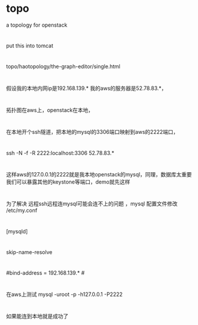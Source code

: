 # topo
a topology for openstack 
#
put this into tomcat 
#
topo/haotopology/the-graph-editor/single.html
#
假设我的本地内网ip是192.168.139.* 我的aws的服务器是52.78.83.*，
#
拓扑图在aws上，openstack在本地，
#
在本地开个ssh隧道，把本地的mysql的3306端口映射到aws的2222端口，
#
ssh -N -f -R 2222:localhost:3306 52.78.83.*
#
这样aws的127.0.0.1的2222就是我本地openstack的mysql，同理，数据库太重要我们可以暴露其他的keystone等端口，demo就先这样
#
为了解决 远程ssh远程连mysql可能会连不上的问题 ，mysql 配置文件修改
/etc/my.conf
#
[mysqld]
#
skip-name-resolve
#
\#bind-address = 192.168.139.* #
#
在aws上测试 mysql -uroot -p -h127.0.0.1 -P2222
#
如果能连到本地就是成功了

